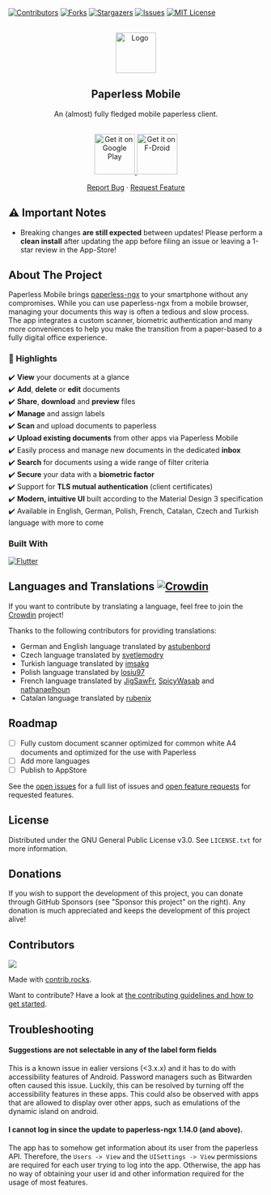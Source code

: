 <!-- PROJECT SHIELDS -->
<!--
*** I'm using markdown "reference style" links for readability.
*** Reference links are enclosed in brackets [ ] instead of parentheses ( ).
*** See the bottom of this document for the declaration of the reference variables
*** for contributors-url, forks-url, etc. This is an optional, concise syntax you may use.
*** https://www.markdownguide.org/basic-syntax/#reference-style-links
-->
[![Contributors][contributors-shield]][contributors-url]
[![Forks][forks-shield]][forks-url]
[![Stargazers][stars-shield]][stars-url]
[![Issues][issues-shield]][issues-url]
[![MIT License][license-shield]][license-url]
<!-- [![LinkedIn][linkedin-shield]][linkedin-url]-->



<!-- PROJECT LOGO -->
<br />
<div align="center">
  <a href="https://github.com/astubenbord/paperless-mobile">
    <img src="assets/logos/paperless_logo_green.png" alt="Logo" width="80" height="80">
  </a>

<h2 align="center">Paperless Mobile</h2>

  <p align="center">
    An (almost) fully fledged mobile paperless client.
    <br />
    <br />
    <p>      
      <a href='https://play.google.com/store/apps/details?id=de.astubenbord.paperless_mobile&hl=de&gl=US&pcampaignid=pcampaignidMKT-Other-global-all-co-prtnr-py-PartBadge-Mar2515-1'>
        <img alt='Get it on Google Play' src='https://play.google.com/intl/en_us/badges/static/images/badges/en_badge_web_generic.png' height="80"/>
      </a>
      <a href="https://f-droid.org/packages/de.astubenbord.paperless_mobile">
          <img alt="Get it on F-Droid" src="https://fdroid.gitlab.io/artwork/badge/get-it-on.png" height="80">
      </a>
    </p>
    <a href="https://github.com/astubenbord/paperless-mobile/issues">Report Bug</a>
    ·
    <a href="https://github.com/astubenbord/paperless-mobile/discussions/categories/feature-requests">Request Feature</a>
  </p>
</div>

## ⚠️ Important Notes
- Breaking changes **are still expected** between updates! Please perform a **clean install** after updating the app before filing an issue or leaving a 1-star review in the App-Store!

<!-- ABOUT THE PROJECT -->
## About The Project
Paperless Mobile brings <a href="https://github.com/paperless-ngx/paperless-ngx">paperless-ngx</a> to your smartphone without any compromises. While you can use paperless-ngx from a mobile browser, managing your documents this way is often a tedious and slow process. The app integrates a custom scanner, biometric authentication and many more conveniences to help you make the transition from a paper-based to a fully digital office experience.

### :rocket: Highlights
:heavy_check_mark: **View** your documents at a glance<br>
:heavy_check_mark: **Add**, **delete** or **edit** documents<br>
:heavy_check_mark: **Share**, **download** and **preview** files<br>
:heavy_check_mark: **Manage** and assign labels<br>
:heavy_check_mark: **Scan** and upload documents to paperless<br>
:heavy_check_mark: **Upload existing documents** from other apps via Paperless Mobile<br>
:heavy_check_mark: Easily process and manage new documents in the dedicated **inbox**<br>
:heavy_check_mark: **Search** for documents using a wide range of filter criteria<br>
:heavy_check_mark: **Secure** your data with a **biometric factor**<br>
:heavy_check_mark: Support for **TLS mutual authentication** (client certificates)<br>
:heavy_check_mark: **Modern, intuitive UI** built according to the Material Design 3 specification<br>
:heavy_check_mark: Available in English, German, Polish, French, Catalan, Czech and Turkish language with more to come<br>


### Built With
[![Flutter][Flutter]][Flutter-url]

  
## Languages and Translations [![Crowdin](https://badges.crowdin.net/paperless-mobile/localized.svg)](https://crowdin.com/project/paperless-mobile)
If you want to contribute by translating a language, feel free to join the [Crowdin](https://crowdin.com/project/paperless-mobile) project!

Thanks to the following contributors for providing translations:
- German and English language translated by  <a href="https://github.com/astubenbord">astubenbord</a>
- Czech language translated by <a href="https://github.com/svetlemodry">svetlemodry</a>
- Turkish language translated by  <a href="https://github.com/imsakg">imsakg</a>
- Polish language translated by <a href="https://github.com/losiu97">losiu97</a>
- French language translated by <a href="https://github.com/JigSawFr">JigSawFr</a>, <a href="https://github.com/SpicyWasab">SpicyWasab</a> and <a href="https://github.com/nathanaelhoun">nathanaelhoun</a>
- Catalan language translated by <a href="https://github.com/rubenix">rubenix</a>

<!-- ROADMAP -->
## Roadmap
- [ ] Fully custom document scanner optimized for common white A4 documents and optimized for the use with Paperless
- [ ] Add more languages
- [ ] Publish to AppStore

See the [open issues](https://github.com/astubenbord/paperless-mobile/issues) for a full list of issues and [open feature requests](https://github.com/astubenbord/paperless-mobile/discussions/categories/feature-requests) for requested features.

<!-- LICENSE -->
## License
Distributed under the GNU General Public License v3.0. See `LICENSE.txt` for more information.

## Donations
If you wish to support the development of this project, you can donate through GitHub Sponsors (see "Sponsor this project" on the right). Any donation is much appreciated and keeps the development of this project alive!

<!-- MARKDOWN LINKS & IMAGES -->
<!-- https://www.markdownguide.org/basic-syntax/#reference-style-links -->
[contributors-shield]: https://img.shields.io/github/contributors/astubenbord/paperless-mobile.svg?style=for-the-badge
[contributors-url]: https://github.com/astubenbord/paperless-mobile/graphs/contributors
[forks-shield]: https://img.shields.io/github/forks/astubenbord/paperless-mobile.svg?style=for-the-badge
[forks-url]: https://github.com/astubenbord/paperless-mobile/network/members
[stars-shield]: https://img.shields.io/github/stars/astubenbord/paperless-mobile.svg?style=for-the-badge
[stars-url]: https://github.com/astubenbord/paperless-mobile/stargazers
[issues-shield]: https://img.shields.io/github/issues/astubenbord/paperless-mobile.svg?style=for-the-badge
[issues-url]: https://github.com/astubenbord/paperless-mobile/issues
[license-shield]: https://img.shields.io/github/license/astubenbord/paperless-mobile.svg?style=for-the-badge
[license-url]: https://github.com/astubenbord/paperless-mobile/blob/main/LICENSE
[linkedin-shield]: https://img.shields.io/badge/-LinkedIn-black.svg?style=for-the-badge&logo=linkedin&colorB=555
[linkedin-url]: https://linkedin.com/in/linkedin_username
[product-screenshot]: images/screenshot.png
[Flutter]: https://img.shields.io/badge/Flutter-02569B?style=for-the-badge&logo=flutter&logoColor=white
[Flutter-url]: https://flutter.dev

## Contributors
<a href="https://github.com/astubenbord/paperless-mobile/graphs/contributors">
  <img src="https://contrib.rocks/image?repo=astubenbord/paperless-mobile" />
</a>

Made with [contrib.rocks](https://contrib.rocks).

Want to contribute? Have a look at [the contributing guidelines and how to get started](https://github.com/astubenbord/paperless-mobile/blob/development/CONTRIBUTING.md).

## Troubleshooting
#### Suggestions are not selectable in any of the label form fields
This is a known issue in ealier versions (<3.x.x) and it has to do with accessibility features of Android. Password managers such as Bitwarden often caused this issue. Luckily, this can be resolved by turning off the accessibility features in these apps. This could also be observed with apps that are allowed to display over other apps, such as emulations of the dynamic island on android.
#### I cannot log in since the update to paperless-ngx 1.14.0 (and above).
The app has to somehow get information about its user from the paperless API. Therefore, the `Users -> View` and the `UISettings -> View` permissions are required for each user trying to log into the app. Otherwise, the app has no way of obtaining your user id and other information required for the usage of most features.
